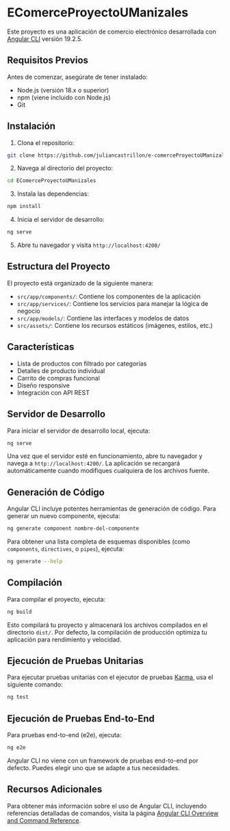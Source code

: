 # EComerceProyectoUManizales

Este proyecto es una aplicación de comercio electrónico desarrollada con [Angular CLI](https://github.com/angular/angular-cli) versión 19.2.5.

## Requisitos Previos

Antes de comenzar, asegúrate de tener instalado:
- Node.js (versión 18.x o superior)
- npm (viene incluido con Node.js)
- Git

## Instalación

1. Clona el repositorio:
```bash
git clone https://github.com/juliancastrillon/e-comerceProyectoUManizales.git
```

2. Navega al directorio del proyecto:
```bash
cd EComerceProyectoUManizales
```

3. Instala las dependencias:
```bash
npm install
```

4. Inicia el servidor de desarrollo:
```bash
ng serve
```

5. Abre tu navegador y visita `http://localhost:4200/`

## Estructura del Proyecto

El proyecto está organizado de la siguiente manera:
- `src/app/components/`: Contiene los componentes de la aplicación
- `src/app/services/`: Contiene los servicios para manejar la lógica de negocio
- `src/app/models/`: Contiene las interfaces y modelos de datos
- `src/assets/`: Contiene los recursos estáticos (imágenes, estilos, etc.)

## Características

- Lista de productos con filtrado por categorías
- Detalles de producto individual
- Carrito de compras funcional
- Diseño responsive
- Integración con API REST

## Servidor de Desarrollo

Para iniciar el servidor de desarrollo local, ejecuta:

```bash
ng serve
```

Una vez que el servidor esté en funcionamiento, abre tu navegador y navega a `http://localhost:4200/`. La aplicación se recargará automáticamente cuando modifiques cualquiera de los archivos fuente.

## Generación de Código

Angular CLI incluye potentes herramientas de generación de código. Para generar un nuevo componente, ejecuta:

```bash
ng generate component nombre-del-componente
```

Para obtener una lista completa de esquemas disponibles (como `components`, `directives`, o `pipes`), ejecuta:

```bash
ng generate --help
```

## Compilación

Para compilar el proyecto, ejecuta:

```bash
ng build
```

Esto compilará tu proyecto y almacenará los archivos compilados en el directorio `dist/`. Por defecto, la compilación de producción optimiza tu aplicación para rendimiento y velocidad.

## Ejecución de Pruebas Unitarias

Para ejecutar pruebas unitarias con el ejecutor de pruebas [Karma](https://karma-runner.github.io), usa el siguiente comando:

```bash
ng test
```

## Ejecución de Pruebas End-to-End

Para pruebas end-to-end (e2e), ejecuta:

```bash
ng e2e
```

Angular CLI no viene con un framework de pruebas end-to-end por defecto. Puedes elegir uno que se adapte a tus necesidades.

## Recursos Adicionales

Para obtener más información sobre el uso de Angular CLI, incluyendo referencias detalladas de comandos, visita la página [Angular CLI Overview and Command Reference](https://angular.dev/tools/cli).
